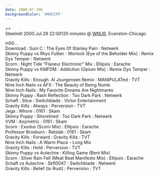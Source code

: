 ```yaml
---
date: 2000.07.29b
backgroundColor: '#99CCFF'
---
```


\>>  
Steelmill 2000.Jul.29 22:00120 minutes @ [WNUR](http://www.wnur.org/), Evanston-Chicago  

m50...  
Download : Suni C : The Eyes Of Stanley Pain : Netwerk  
Skinny Puppy vs Rhys Fulber : Worlock (Eye of the Beholder Mix) : Remix Dys Temper : Netwerk  
Scorn : Night Tide "Flaneur Electronic" Mix : Ellipsis : Earache  
Skinny Puppy vs KMFDM : Addiction (Opium Mix) : Remix Dys Temper : Netwerk  
Gravity Kills : Enough. Al Jourgensen Remix : MANIPULATed : TVT  
Nine Inch Nails vs AFX : The Beauty of Being Numb  
Nine Inch Nails : My Favorite Dreams Are Nightmares  
Skinny Puppy : Rash Reflection : Too Dark Park : Netwerk  
Schaft : Slice : Switchblade : Victor Entertainment  
Gravity Kills : Always : Perversion : TVT  
Jega : Whore : 0161 : Skam  
Skinny Puppy : Shorelined : Too Dark Park : Netwerk  
VVM : Asymetric : 0161 : Skam  
Scorn : Exodus (Scorn Mix) : Ellipsis : Earache  
Professor Broxburn : Ratslab : 0161 : Skam  
Gravity Kills : Forward : Gravity Kills : TVT  
Nine Inch Nails : A Warm Place - Long Mix  
Gravity Kills : Hold : Perversion : TVT  
Skinny Puppy vs Autechre : Killing Game (Bent Mix)  
Scorn : Silver Rain Fell (Meat Beat Manifesto Mix) : Ellipsis : Earache  
Schaft vs Autechre : Skfl0047 : Switchblade : Netwerk  
Gravity Kills : Belief (to Rust) : Perversion : TVT
